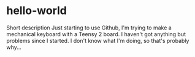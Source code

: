 # hello-world
Short description
Just starting to use Github, I'm trying to make a mechanical keyboard with a Teensy 2 board. I haven't got anything but problems since I started. I don't know what I'm doing, so that's probably why...
